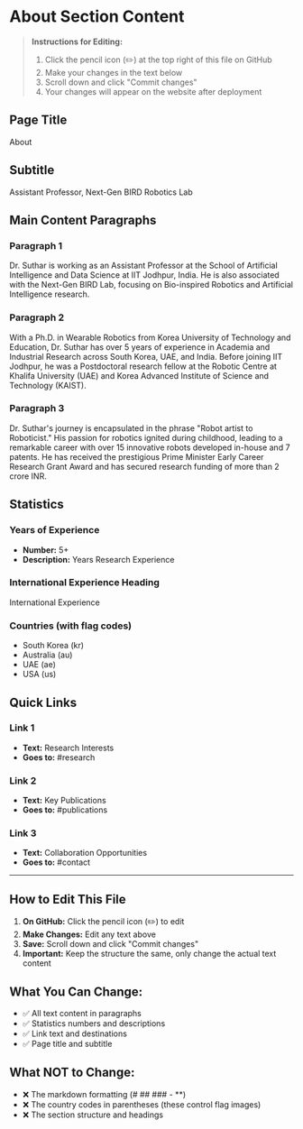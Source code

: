 # About Section Content

> **Instructions for Editing:** 
> 1. Click the pencil icon (✏️) at the top right of this file on GitHub
> 2. Make your changes in the text below
> 3. Scroll down and click "Commit changes"
> 4. Your changes will appear on the website after deployment

## Page Title
About

## Subtitle
Assistant Professor, Next-Gen BIRD Robotics Lab

## Main Content Paragraphs

### Paragraph 1
Dr. Suthar is working as an Assistant Professor at the School of Artificial Intelligence and Data Science at IIT Jodhpur, India. He is also associated with the Next-Gen BIRD Lab, focusing on Bio-inspired Robotics and Artificial Intelligence research.

### Paragraph 2
With a Ph.D. in Wearable Robotics from Korea University of Technology and Education, Dr. Suthar has over 5 years of experience in Academia and Industrial Research across South Korea, UAE, and India. Before joining IIT Jodhpur, he was a Postdoctoral research fellow at the Robotic Centre at Khalifa University (UAE) and Korea Advanced Institute of Science and Technology (KAIST).

### Paragraph 3
Dr. Suthar's journey is encapsulated in the phrase "Robot artist to Roboticist." His passion for robotics ignited during childhood, leading to a remarkable career with over 15 innovative robots developed in-house and 7 patents. He has received the prestigious Prime Minister Early Career Research Grant Award and has secured research funding of more than 2 crore INR.

## Statistics

### Years of Experience
- **Number:** 5+
- **Description:** Years Research Experience

### International Experience Heading
International Experience

### Countries (with flag codes)
- South Korea (kr)
- Australia (au) 
- UAE (ae)
- USA (us)

## Quick Links

### Link 1
- **Text:** Research Interests
- **Goes to:** #research

### Link 2
- **Text:** Key Publications
- **Goes to:** #publications

### Link 3
- **Text:** Collaboration Opportunities
- **Goes to:** #contact

---

## How to Edit This File

1. **On GitHub:** Click the pencil icon (✏️) to edit
2. **Make Changes:** Edit any text above
3. **Save:** Scroll down and click "Commit changes"
4. **Important:** Keep the structure the same, only change the actual text content

## What You Can Change:
- ✅ All text content in paragraphs
- ✅ Statistics numbers and descriptions
- ✅ Link text and destinations
- ✅ Page title and subtitle

## What NOT to Change:
- ❌ The markdown formatting (# ## ### - **)
- ❌ The country codes in parentheses (these control flag images)
- ❌ The section structure and headings
